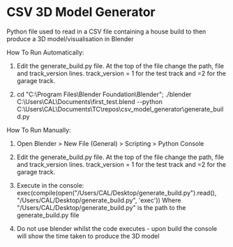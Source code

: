 # CSV 3D Model Generator
Python file used to read in a CSV file containing a house build to then produce a 3D model/visualisation in Blender

How To Run Automatically:
1) Edit the generate_build.py file. At the top of the file change the path, file and track_version lines. track_version = 1 for the test track and =2 for the garage track.

2) cd "C:\Program Files\Blender Foundation\Blender\"; ./blender C:\Users\CAL\Documents\first_test.blend --python C:\Users\CAL\Documents\TC\repos\csv_model_generator\generate_build.py


How To Run Manually:

1) Open Blender > New File (General) > Scripting > Python Console

2) Edit the generate_build.py file. At the top of the file change the path, file and track_version lines. track_version = 1 for the test track and =2 for the garage track.

3) Execute in the console:  exec(compile(open("/Users/CAL/Desktop/generate_build.py").read(), "/Users/CAL/Desktop/generate_build.py", 'exec'))
   Where "/Users/CAL/Desktop/generate_build.py" is the path to the generate_build.py file

4) Do not use blender whilst the code executes - upon build the console will show the time taken to produce the 3D model
